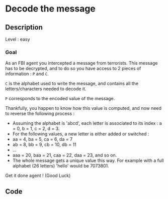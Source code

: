 # Decode the message

## Description

Level : easy

### Goal

As an FBI agent you intercepted a message from terrorists. This message has to be decrypted, and to do so you have access to 2 pieces of information : `P` and `C`.

`C` is the alphabet used to write the message, and contains all the letters/characters needed to decode it.

`P` corresponds to the encoded value of the message.

Thankfully, you happen to know how this value is computed, and now need to reverse the following process :
* Assuming the alphabet is 'abcd', each letter is associated to its index : a = 0, b = 1, c = 2, d = 3.
* For the following values, a new letter is either added or switched :
* aa = 4, ba = 5, ca = 6, da = 7
* ab = 8, bb = 9, cb = 10, db = 11
* ...
* aaa = 20, baa = 21, caa = 22, daa = 23, and so on.
* The whole message gets a unique value this way. For example with a full alphabet (26 letters) 'hello' would be 7073801.

Get it done agent ! (Good Luck)

## Code

```js

```

